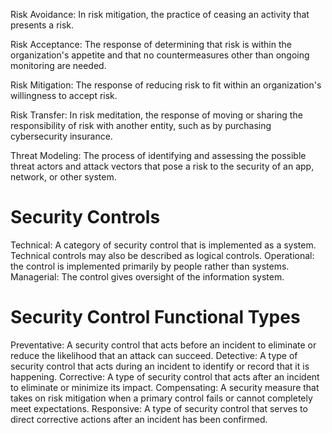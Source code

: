 Risk Avoidance: In risk mitigation, the practice of ceasing an activity that presents a risk. 

Risk Acceptance: The response of determining that risk is within the organization's appetite and that no countermeasures other than ongoing monitoring are needed. 

Risk Mitigation: The response of reducing risk to fit within an organization's willingness to accept risk. 

Risk Transfer: In risk meditation, the response of moving or sharing the responsibility of risk with another entity, such as by purchasing cybersecurity insurance. 

Threat Modeling: The process of identifying and assessing the possible threat actors and attack vectors that pose a risk to the security of an app, network, or other system. 

# Security Controls
Technical: A category of security control that is implemented as a system. Technical controls may also be described as logical controls.
Operational: the control is implemented primarily by people rather than systems. 
Managerial: The control gives oversight of the information system. 

# Security Control Functional Types
Preventative: A security control that acts before an incident to eliminate or reduce the likelihood that an attack can succeed. 
Detective: A type of security control that acts during an incident to identify or record that it is happening. 
Corrective: A type of security control that acts after an incident to eliminate or minimize its impact. 
Compensating: A security measure that takes on risk mitigation when a primary control fails or cannot completely meet expectations. 
Responsive: A type of security control that serves to direct corrective actions after an incident has been confirmed. 
